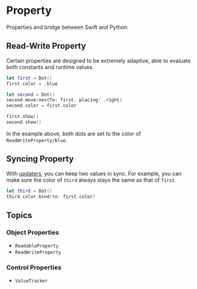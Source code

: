 # Property

Properties and bridge between Swift and Python.


## Read-Write Property

Certain properties are designed to be extremely adaptive, able to evaluate both constants and runtime values.

```swift
let first = Dot()
first.color = .blue

let second = Dot()
second.move(nextTo: first, placing: .right)
second.color = first.color

first.show()
second.show()
```

In the example above, both dots are set to the color of ``ReadWriteProperty/blue``.


## Syncing Property

With [updaters](``MObject/addUpdater(index:initialCall:handler:)``), you can keep two values in sync. For example, you can make sure the color of `third` always stays the same as that of `first`.

```swift
let third = Dot()
third.color.bind(to: first.color)
```

## Topics

### Object Properties

- ``ReadableProperty``
- ``ReadWriteProperty``

### Control Properties

- ``ValueTracker``
